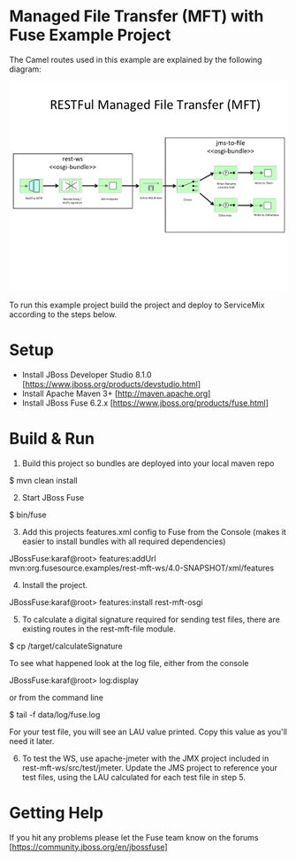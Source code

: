 Managed File Transfer (MFT) with Fuse Example Project
========================================================

The Camel routes used in this example are explained by the following diagram:

![EIP Diagram](https://raw.githubusercontent.com/sigreen/rest-mft-osgi/master/doc/fuse-mft.png)

To run this example project build the project and deploy to ServiceMix  
according to the steps below. 

Setup
==============================

- Install JBoss Developer Studio 8.1.0 [https://www.jboss.org/products/devstudio.html]
- Install Apache Maven 3+ [http://maven.apache.org]
- Install JBoss Fuse  6.2.x [https://www.jboss.org/products/fuse.html]

Build & Run
==============================

1) Build this project so bundles are deployed into your local maven repo

<project home> $ mvn clean install

2) Start JBoss Fuse

<JBoss Fuse home>  $ bin/fuse

3) Add this projects features.xml config to Fuse from the Console
   (makes it easier to install bundles with all required dependencies)

JBossFuse:karaf@root>  features:addUrl mvn:org.fusesource.examples/rest-mft-ws/4.0-SNAPSHOT/xml/features

4) Install the project.

JBossFuse:karaf@root>  features:install rest-mft-osgi

5) To calculate a digital signature required for sending test files, there are existing routes in the
   rest-mft-file module.

<project home> $ cp <yourTestFile> <JBoss Fuse home>/target/calculateSignature

   To see what happened look at the log file, either from the console

JBossFuse:karaf@root>  log:display

   or from the command line

<JBoss Fuse home> $ tail -f data/log/fuse.log

For your test file, you will see an LAU value printed.  Copy this value as you'll need it later.

6) To test the WS, use apache-jmeter with the JMX project included in rest-mft-ws/src/test/jmeter.  Update
the JMS project to reference your test files, using the LAU calculated for each test file in step 5.

Getting Help
============================

If you hit any problems please let the Fuse team know on the forums
  [https://community.jboss.org/en/jbossfuse]

